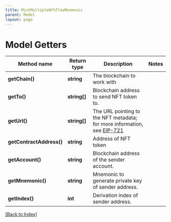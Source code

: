 ```yaml
---
title: MintMultipleNftFlowMnemonic
parent: Model
layout: page
---
```


# Model Getters

Method name | Return type | Description | Notes
------------ | ------------- | ------------- | -------------
**getChain()** | **string** | The blockchain to work with |
**getTo()** | **string[]** | Blockchain address to send NFT token to. |
**getUrl()** | **string[]** | The URL pointing to the NFT metadata; for more information, see <a href="https://eips.ethereum.org/EIPS/eip-721#specification" target="_blank">EIP-721</a> |
**getContractAddress()** | **string** | Address of NFT token |
**getAccount()** | **string** | Blockchain address of the sender account. |
**getMnemonic()** | **string** | Mnemonic to generate private key of sender address. |
**getIndex()** | **int** | Derivation index of sender address. |

[[Back to Index]](../index.md)
